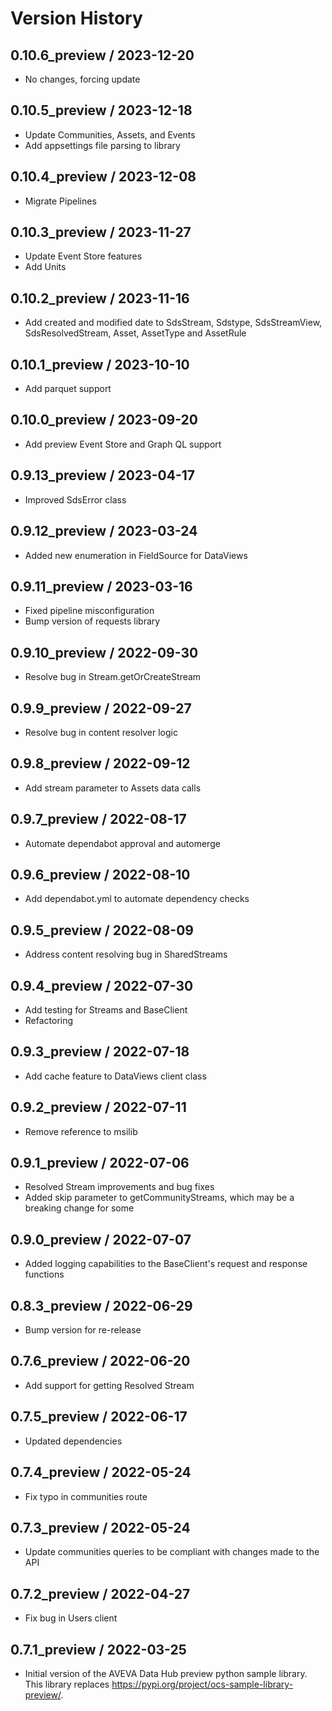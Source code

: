 # Version History

## 0.10.6_preview / 2023-12-20

- No changes, forcing update

## 0.10.5_preview / 2023-12-18

- Update Communities, Assets, and Events
- Add appsettings file parsing to library

## 0.10.4_preview / 2023-12-08

- Migrate Pipelines

## 0.10.3_preview / 2023-11-27

- Update Event Store features
- Add Units

## 0.10.2_preview / 2023-11-16

- Add created and modified date to SdsStream, Sdstype, SdsStreamView, SdsResolvedStream, Asset, AssetType and AssetRule

## 0.10.1_preview / 2023-10-10

- Add parquet support

## 0.10.0_preview / 2023-09-20

- Add preview Event Store and Graph QL support

## 0.9.13_preview / 2023-04-17

- Improved SdsError class

## 0.9.12_preview / 2023-03-24

- Added new enumeration in FieldSource for DataViews

## 0.9.11_preview / 2023-03-16

- Fixed pipeline misconfiguration
- Bump version of requests library

## 0.9.10_preview / 2022-09-30

- Resolve bug in Stream.getOrCreateStream

## 0.9.9_preview / 2022-09-27

- Resolve bug in content resolver logic

## 0.9.8_preview / 2022-09-12

- Add stream parameter to Assets data calls

## 0.9.7_preview / 2022-08-17

- Automate dependabot approval and automerge

## 0.9.6_preview / 2022-08-10

- Add dependabot.yml to automate dependency checks

## 0.9.5_preview / 2022-08-09

- Address content resolving bug in SharedStreams

## 0.9.4_preview / 2022-07-30

- Add testing for Streams and BaseClient
- Refactoring

## 0.9.3_preview / 2022-07-18

- Add cache feature to DataViews client class

## 0.9.2_preview / 2022-07-11

- Remove reference to msilib

## 0.9.1_preview / 2022-07-06

- Resolved Stream improvements and bug fixes
- Added skip parameter to getCommunityStreams, which may be a breaking change for some

## 0.9.0_preview / 2022-07-07

- Added logging capabilities to the BaseClient's request and response functions

## 0.8.3_preview / 2022-06-29

- Bump version for re-release

## 0.7.6_preview / 2022-06-20

- Add support for getting Resolved Stream

## 0.7.5_preview / 2022-06-17

- Updated dependencies

## 0.7.4_preview / 2022-05-24

- Fix typo in communities route

## 0.7.3_preview / 2022-05-24

- Update communities queries to be compliant with changes made to the API

## 0.7.2_preview / 2022-04-27

- Fix bug in Users client

## 0.7.1_preview / 2022-03-25

- Initial version of the AVEVA Data Hub preview python sample library. This library replaces https://pypi.org/project/ocs-sample-library-preview/.
